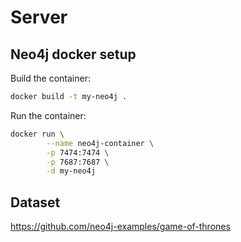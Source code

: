 # Server

## Neo4j docker setup

Build the container:

```bash
docker build -t my-neo4j .
```

Run the container:

```bash
docker run \
        --name neo4j-container \
        -p 7474:7474 \
        -p 7687:7687 \
        -d my-neo4j
```

## Dataset

https://github.com/neo4j-examples/game-of-thrones
